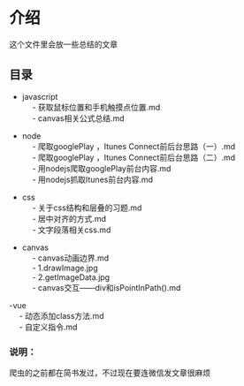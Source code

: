 # 介绍  
这个文件里会放一些总结的文章  
## 目录   
- javascript   
  &emsp; - 获取鼠标位置和手机触摸点位置.md   
  &emsp; - canvas相关公式总结.md   

- node  
  &emsp; - 爬取googlePlay ，Itunes Connect前后台思路（一）.md   
  &emsp; - 爬取googlePlay ，Itunes Connect前后台思路（二）.md   
  &emsp; - 用nodejs爬取googlePlay前台内容.md   
  &emsp; - 用nodejs抓取Itunes前台内容.md   
  
- css    
    &emsp; - 关于css结构和层叠的习题.md   
    &emsp; - 居中对齐的方式.md   
    &emsp; - 文字段落相关css.md    
    
- canvas    
       &emsp; - canvas动画边界.md   
       &emsp; - 1.drawImage.jpg    
       &emsp; - 2.getImageData.jpg     
       &emsp; - canvas交互——div和isPointInPath().md

-vue  
   &emsp; - 动态添加class方法.md  
   &emsp; - 自定义指令.md   
### 说明：
爬虫的之前都在简书发过，不过现在要连微信发文章很麻烦